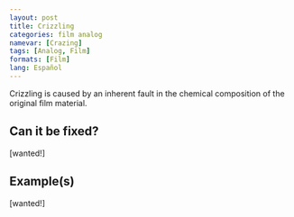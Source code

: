 ```yaml
---
layout: post
title: Crizzling
categories: film analog
namevar: [Crazing]
tags: [Analog, Film]
formats: [Film]
lang: Español
---
```


Crizzling is caused by an inherent fault in the chemical composition of the original film material.

## Can it be fixed?

[wanted!]

## Example(s)

[wanted!]
